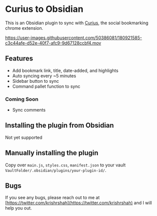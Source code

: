 # Curius to Obsidian
This is an Obsidian plugin to sync with [Curius](https://curius.app), the social bookmarking chrome extension. 

https://user-images.githubusercontent.com/50386081/180921585-c3c44afe-d52e-40f7-afc9-9d67128ccbf4.mov

## Features
- Add bookmark link, title, date-added, and highlights
- Auto syncing every ~5 minutes
- Sidebar button to sync
- Command pallet function to sync

### Coming Soon
- Sync comments

## Installing the plugin from Obsidian
Not yet supported

## Manually installing the plugin
Copy over `main.js`, `styles.css`, `manifest.json` to your vault `VaultFolder/.obsidian/plugins/your-plugin-id/`.

## Bugs
If you see any bugs, please reach out to me at [https://twitter.com/krishrshah](https://twitter.com/krishrshah) and I will help you out.



